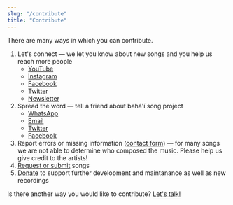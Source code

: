 ```yaml
---
slug: "/contribute"
title: "Contribute"
---
```


There are many ways in which you can contribute.

1. Let's connect — we let you know about new songs and you help us reach more people
    - [YouTube](https://www.youtube.com/bahaisongproject)
    - [Instagram](https://www.instagram.com/bahaisongproject)
    - [Facebook](https://www.facebook.com/bahaisongproject/)
    - [Twitter](https://www.instagram.com/bahaisongproject)
    - [Newsletter](https://www.bahaisongproject.com/subscribe)
1. Spread the word — tell a friend about bahá'í song project
    - [WhatsApp](https://api.whatsapp.com/send?text=Hello%21+Check+out+a+collection+of+100%2B+Bah%C3%A1%27%C3%AD+inspired+songs+with+lyrics%2C+chords+and+videos+at+https%3A%2F%2Fwww.bahaisongproject.com)
    - [Email](mailto:?subject=bah%C3%A1'%C3%AD%20song%20project&body=Hello!%20Check%20out%20a%20collection%20of%20100%2B%20Bah%C3%A1'%C3%AD%20inspired%20songs%20with%20lyrics%2C%20chords%20and%20videos%20at%20https%3A%2F%2Fwww.bahaisongproject.com)
    - [Twitter](https://twitter.com/intent/tweet/?text=Check%20out%20a%20collection%20of%20100%2B%20Bah%C3%A1'%C3%AD%20inspired%20songs%20with%20lyrics%2C%20chords%20and%20videos%20at%20https%3A%2F%2Fwww.bahaisongproject.com)
    - [Facebook](https://www.facebook.com/sharer/sharer.php?u=https%3A%2F%2Fwww.bahaisongproject.com)
1. Report errors or missing information ([contact form](https://www.bahaisongproject.com/contact)) — for many songs we are not able to determine who composed the music. Please help us give credit to the artists!
1. [Request or submit](/request-submit) songs
1. [Donate](https://www.paypal.com/paypalme/bahaisongproject) to support further development and maintanance as well as new recordings

Is there another way you would like to contribute? [Let's talk!](https://www.bahaisongproject.com/contact)